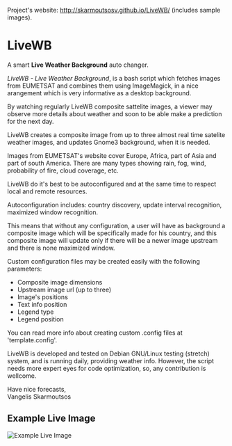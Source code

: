 Project's website: http://skarmoutsosv.github.io/LiveWB/ (includes sample images).

# LiveWB
A smart <b>Live Weather Background</b> auto changer.

*LiveWB - Live Weather Background*, is a bash script which fetches images from EUMETSAT and combines them using ImageMagick,
in a nice arangement which is very informative as a desktop background.

By watching regularly LiveWB composite sattelite images, a viewer may observe more details about weather and soon 
to be able make a prediction for the next day.

LiveWB creates a composite image from up to three  almost real time satelite weather images,
and updates Gnome3 background, when it is needed.

Images from EUMETSAT's website cover Europe, Africa, part of Asia and part of south America.
There are many types showing rain, fog, wind, probability of fire, cloud coverage, etc.

LiveWB do it's best to be autoconfigured and at the same time to respect local and remote resources.

Autoconfiguration includes: country discovery, update interval recognition,  maximized window recognition.

This means that without any configuration, a user will have as background a composite image which will be specifically
made for his country, and this composite image will update only if there will be a newer image upstream and there is none maximized window.

Custom configuration files may be created easily with the following parameters:</br>
- Composite image dimensions</br>
- Upstream image url (up to three)</br>
- Image's positions</br>
- Text info position</br>
- Legend type</br>
- Legend position

You can read more info about creating custom .config files at 'template.config'.

LiveWB is developed and tested on Debian GNU/Linux testing (stretch) system, and is running daily, providing weather info.
However, the script needs more expert eyes for code optimization, so, any contribution is wellcome.

Have nice forecasts,<br>
Vangelis Skarmoutsos

## Example Live Image
![Example Live Image](http://oiswww.eumetsat.org/IPPS/html/latestImages/EUMETSAT_MSG_MPE-westernEurope.jpg)

